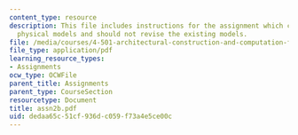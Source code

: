 ```yaml
---
content_type: resource
description: This file includes instructions for the assignment which calls for new
  physical models and should not revise the existing models.
file: /media/courses/4-501-architectural-construction-and-computation-fall-2005/dedaa65c51cf936dc059f73a4e5ce00c_assn2b.pdf
file_type: application/pdf
learning_resource_types:
- Assignments
ocw_type: OCWFile
parent_title: Assignments
parent_type: CourseSection
resourcetype: Document
title: assn2b.pdf
uid: dedaa65c-51cf-936d-c059-f73a4e5ce00c
---
```

